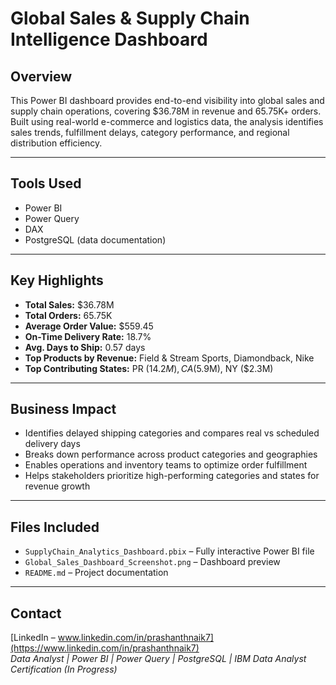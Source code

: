 # Global Sales & Supply Chain Intelligence Dashboard

## Overview  
This Power BI dashboard provides end-to-end visibility into global sales and supply chain operations, covering $36.78M in revenue and 65.75K+ orders. Built using real-world e-commerce and logistics data, the analysis identifies sales trends, fulfillment delays, category performance, and regional distribution efficiency.

---

## Tools Used  
- Power BI  
- Power Query  
- DAX  
- PostgreSQL (data documentation)

---

## Key Highlights  
- **Total Sales:** $36.78M  
- **Total Orders:** 65.75K  
- **Average Order Value:** $559.45  
- **On-Time Delivery Rate:** 18.7%  
- **Avg. Days to Ship:** 0.57 days  
- **Top Products by Revenue:** Field & Stream Sports, Diamondback, Nike  
- **Top Contributing States:** PR ($14.2M), CA ($5.9M), NY ($2.3M)  

---

## Business Impact  
- Identifies delayed shipping categories and compares real vs scheduled delivery days  
- Breaks down performance across product categories and geographies  
- Enables operations and inventory teams to optimize order fulfillment  
- Helps stakeholders prioritize high-performing categories and states for revenue growth  

---

## Files Included  
- `SupplyChain_Analytics_Dashboard.pbix` – Fully interactive Power BI file  
- `Global_Sales_Dashboard_Screenshot.png` – Dashboard preview  
- `README.md` – Project documentation  

---

## Contact  
[LinkedIn – www.linkedin.com/in/prashanthnaik7](https://www.linkedin.com/in/prashanthnaik7)  
*Data Analyst | Power BI | Power Query | PostgreSQL | IBM Data Analyst Certification (In Progress)*
